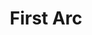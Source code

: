 ---
title: "First Arc"
slug: "first-arc"
summary: "Summary of first arc of second saga."
order: 1
---